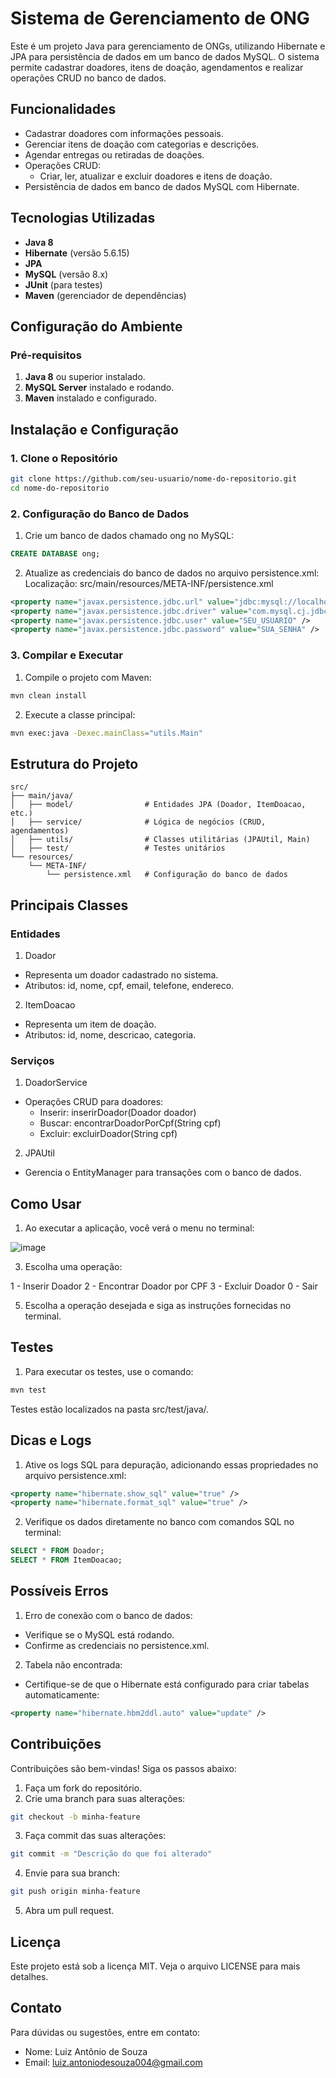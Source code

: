# Sistema de Gerenciamento de ONG

Este é um projeto Java para gerenciamento de ONGs, utilizando Hibernate e JPA para persistência de dados em um banco de dados MySQL. O sistema permite cadastrar doadores, itens de doação, agendamentos e realizar operações CRUD no banco de dados.

## Funcionalidades

- Cadastrar doadores com informações pessoais.
- Gerenciar itens de doação com categorias e descrições.
- Agendar entregas ou retiradas de doações.
- Operações CRUD:
  - Criar, ler, atualizar e excluir doadores e itens de doação.
- Persistência de dados em banco de dados MySQL com Hibernate.

## Tecnologias Utilizadas

- **Java 8**
- **Hibernate** (versão 5.6.15)
- **JPA**
- **MySQL** (versão 8.x)
- **JUnit** (para testes)
- **Maven** (gerenciador de dependências)

## Configuração do Ambiente
### Pré-requisitos

1. **Java 8** ou superior instalado.
2. **MySQL Server** instalado e rodando.
3. **Maven** instalado e configurado.

## Instalação e Configuração

### 1. Clone o Repositório
```bash
git clone https://github.com/seu-usuario/nome-do-repositorio.git
cd nome-do-repositorio
```

### 2. Configuração do Banco de Dados

1. Crie um banco de dados chamado ong no MySQL:
```sql
CREATE DATABASE ong;
```

2. Atualize as credenciais do banco de dados no arquivo persistence.xml:
Localização: src/main/resources/META-INF/persistence.xml

```xml
<property name="javax.persistence.jdbc.url" value="jdbc:mysql://localhost:3306/ong?useSSL=false&amp;serverTimezone=UTC" />
<property name="javax.persistence.jdbc.driver" value="com.mysql.cj.jdbc.Driver" />
<property name="javax.persistence.jdbc.user" value="SEU_USUARIO" />
<property name="javax.persistence.jdbc.password" value="SUA_SENHA" />
```

### 3. Compilar e Executar
1. Compile o projeto com Maven:

```bash
mvn clean install
```

2. Execute a classe principal:
```bash
mvn exec:java -Dexec.mainClass="utils.Main"
```

## Estrutura do Projeto
```plaintext
src/
├── main/java/
│   ├── model/                # Entidades JPA (Doador, ItemDoacao, etc.)
│   ├── service/              # Lógica de negócios (CRUD, agendamentos)
│   ├── utils/                # Classes utilitárias (JPAUtil, Main)
│   ├── test/                 # Testes unitários
└── resources/
    └── META-INF/
        └── persistence.xml   # Configuração do banco de dados
```

## Principais Classes
### Entidades

1. Doador
  - Representa um doador cadastrado no sistema.
  - Atributos: id, nome, cpf, email, telefone, endereco.

2. ItemDoacao
  - Representa um item de doação.
  - Atributos: id, nome, descricao, categoria.
    
### Serviços
1. DoadorService
  - Operações CRUD para doadores:
    - Inserir: inserirDoador(Doador doador)
    - Buscar: encontrarDoadorPorCpf(String cpf)
    - Excluir: excluirDoador(String cpf)

2. JPAUtil
  - Gerencia o EntityManager para transações com o banco de dados.

## Como Usar
1. Ao executar a aplicação, você verá o menu no terminal:
   
![image](https://github.com/user-attachments/assets/0ce5c17b-6e82-46b3-9d0b-1160322fb8f5)

3. Escolha uma operação:
   
  1 - Inserir Doador
  2 - Encontrar Doador por CPF
  3 - Excluir Doador
  0 - Sair

5. Escolha a operação desejada e siga as instruções fornecidas no terminal.

## Testes
1. Para executar os testes, use o comando:

```bash
mvn test
```
Testes estão localizados na pasta src/test/java/.

## Dicas e Logs

1. Ative os logs SQL para depuração, adicionando essas propriedades no arquivo persistence.xml:
```xml
<property name="hibernate.show_sql" value="true" />
<property name="hibernate.format_sql" value="true" />
```

2. Verifique os dados diretamente no banco com comandos SQL no terminal:
```sql
SELECT * FROM Doador;
SELECT * FROM ItemDoacao;
```

## Possíveis Erros

1. Erro de conexão com o banco de dados:
  - Verifique se o MySQL está rodando.
  - Confirme as credenciais no persistence.xml.

2. Tabela não encontrada:
  - Certifique-se de que o Hibernate está configurado para criar tabelas automaticamente:
```xml
<property name="hibernate.hbm2ddl.auto" value="update" />
```

## Contribuições
Contribuições são bem-vindas! Siga os passos abaixo:

1. Faça um fork do repositório.
2. Crie uma branch para suas alterações:
```bash
git checkout -b minha-feature
```
3. Faça commit das suas alterações:
```bash
git commit -m "Descrição do que foi alterado"
```
4. Envie para sua branch:
```bash
git push origin minha-feature
```
5. Abra um pull request.
   
## Licença
Este projeto está sob a licença MIT. Veja o arquivo LICENSE para mais detalhes.

## Contato
Para dúvidas ou sugestões, entre em contato:
  - Nome: Luiz Antônio de Souza
  - Email: luiz.antoniodesouza004@gmail.com

